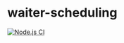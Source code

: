 # waiter-scheduling
[![Node.js CI](https://github.com/mokhelek/waiter-scheduling/actions/workflows/node.js.yml/badge.svg)](https://github.com/mokhelek/waiter-scheduling/actions/workflows/node.js.yml)
